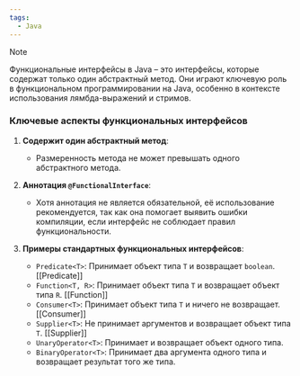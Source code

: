 ```yaml
---
tags:
  - Java
---
```


> [!NOTE]
> Функциональные интерфейсы в Java – это интерфейсы, которые содержат только один абстрактный метод. Они играют ключевую роль в функциональном программировании на Java, особенно в контексте использования лямбда-выражений и стримов.

### Ключевые аспекты функциональных интерфейсов

1. **Содержит один абстрактный метод**:
   - Размеренность метода не может превышать одного абстрактного метода.
  
2. **Аннотация `@FunctionalInterface`**:
   - Хотя аннотация не является обязательной, её использование рекомендуется, так как она помогает выявить ошибки компиляции, если интерфейс не соблюдает правил функциональности.

3. **Примеры стандартных функциональных интерфейсов**:
   - `Predicate<T>`: Принимает объект типа `T` и возвращает `boolean`. [[Predicate]]
   - `Function<T, R>`: Принимает объект типа `T` и возвращает объект типа `R`. [[Function]]
   - `Consumer<T>`: Принимает объект типа `T` и ничего не возвращает. [[Consumer]]
   - `Supplier<T>`: Не принимает аргументов и возвращает объект типа `T`. [[Supplier]]
   - `UnaryOperator<T>`: Принимает и возвращает объект одного типа.
   - `BinaryOperator<T>`: Принимает два аргумента одного типа и возвращает результат того же типа.

